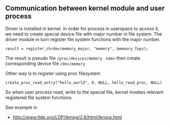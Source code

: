 ## Communication between kernel module and user process

Driver is installed in kernel. In order for process in userspace to access it, we need to create special device file with major
number in file system. The driver module in turn register file system functions with the major number.

    result = register_chrdev(memory_major, "memory", &memory_fops);

The result is pseudo file `/proc/devices/memory` . `Udev` then create corresponding device file `/dev/memory` 

Other way is to register using proc filesystem

    create_proc_read_entry("hello_world", 0, NULL, hello_read_proc, NULL) 

So when user process read, write to the special file, kernel invokes relevant registered file system functions. 
    
See example in 

* http://www.tldp.org/LDP/lkmpg/2.6/html/lkmpg.html
